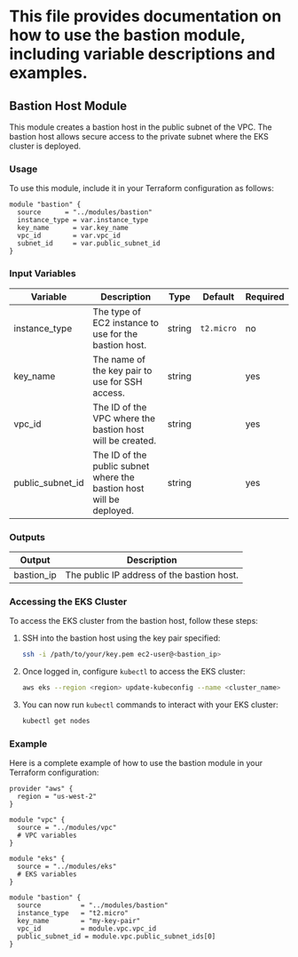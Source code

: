 # This file provides documentation on how to use the bastion module, including variable descriptions and examples.

## Bastion Host Module

This module creates a bastion host in the public subnet of the VPC. The bastion host allows secure access to the private subnet where the EKS cluster is deployed.

### Usage

To use this module, include it in your Terraform configuration as follows:

```hcl
module "bastion" {
  source      = "../modules/bastion"
  instance_type = var.instance_type
  key_name      = var.key_name
  vpc_id        = var.vpc_id
  subnet_id     = var.public_subnet_id
}
```

### Input Variables

| Variable        | Description                                      | Type   | Default | Required |
|-----------------|--------------------------------------------------|--------|---------|----------|
| instance_type   | The type of EC2 instance to use for the bastion host. | string | `t2.micro` | no       |
| key_name        | The name of the key pair to use for SSH access. | string |         | yes      |
| vpc_id          | The ID of the VPC where the bastion host will be created. | string |         | yes      |
| public_subnet_id| The ID of the public subnet where the bastion host will be deployed. | string |         | yes      |

### Outputs

| Output          | Description                                      |
|-----------------|--------------------------------------------------|
| bastion_ip      | The public IP address of the bastion host.      |

### Accessing the EKS Cluster

To access the EKS cluster from the bastion host, follow these steps:

1. SSH into the bastion host using the key pair specified:
   ```bash
   ssh -i /path/to/your/key.pem ec2-user@<bastion_ip>
   ```

2. Once logged in, configure `kubectl` to access the EKS cluster:
   ```bash
   aws eks --region <region> update-kubeconfig --name <cluster_name>
   ```

3. You can now run `kubectl` commands to interact with your EKS cluster:
   ```bash
   kubectl get nodes
   ```

### Example

Here is a complete example of how to use the bastion module in your Terraform configuration:

```hcl
provider "aws" {
  region = "us-west-2"
}

module "vpc" {
  source = "../modules/vpc"
  # VPC variables
}

module "eks" {
  source = "../modules/eks"
  # EKS variables
}

module "bastion" {
  source          = "../modules/bastion"
  instance_type   = "t2.micro"
  key_name        = "my-key-pair"
  vpc_id          = module.vpc.vpc_id
  public_subnet_id = module.vpc.public_subnet_ids[0]
}
```